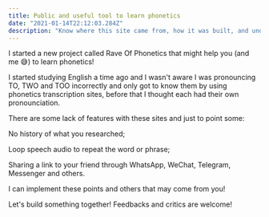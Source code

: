 ```yaml
---
title: Public and useful tool to learn phonetics 
date: "2021-01-14T22:12:03.284Z"
description: "Know where this site came from, how it was built, and understand how a problem faced by a person (in that case, by myself) can be translated into a tool that can not only him/her, but all others. Everyone wins!"
---
```


I started a new project called Rave Of Phonetics that might help you (and me 😅) to learn phonetics!

I started studying English a time ago and I wasn't aware I was pronouncing TO, TWO and TOO incorrectly and only got to know them by using phonetics transcription sites, before that I thought each had their own pronounciation.

There are some lack of features with these sites and just to point some:

No history of what you researched;

Loop speech audio to repeat the word or phrase;

Sharing a link to your friend through WhatsApp, WeChat, Telegram, Messenger and others.

I can implement these points and others that may come from you!

Let's build something together! Feedbacks and critics are welcome!